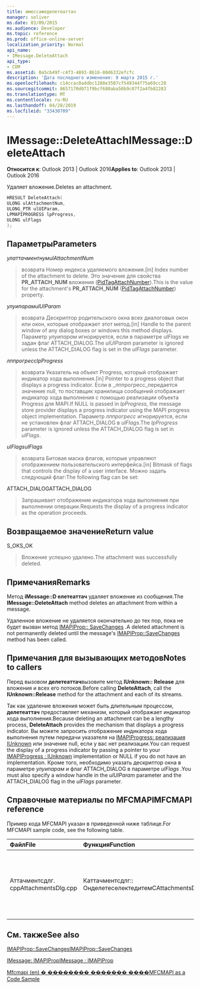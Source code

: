 ```yaml
---
title: имессажеделетеаттач
manager: soliver
ms.date: 03/09/2015
ms.audience: Developer
ms.topic: reference
ms.prod: office-online-server
localization_priority: Normal
api_name:
- IMessage.DeleteAttach
api_type:
- COM
ms.assetid: 0a5cb49f-c4f3-4893-8616-80d6332efcfc
description: 'Дата последнего изменения: 9 марта 2015 г.'
ms.openlocfilehash: c14ccac0addbc1288e3507cf549344f75e69cc28
ms.sourcegitcommit: 8657170d071f9bcf680aba50b9c07f2a4fb82283
ms.translationtype: MT
ms.contentlocale: ru-RU
ms.lasthandoff: 04/28/2019
ms.locfileid: "33430709"
---
```

# <a name="imessagedeleteattach"></a><span data-ttu-id="4272d-103">IMessage::DeleteAttach</span><span class="sxs-lookup"><span data-stu-id="4272d-103">IMessage::DeleteAttach</span></span>

  
  
<span data-ttu-id="4272d-104">**Относится к**: Outlook 2013 | Outlook 2016</span><span class="sxs-lookup"><span data-stu-id="4272d-104">**Applies to**: Outlook 2013 | Outlook 2016</span></span> 
  
<span data-ttu-id="4272d-105">Удаляет вложение.</span><span class="sxs-lookup"><span data-stu-id="4272d-105">Deletes an attachment.</span></span>
  
```cpp
HRESULT DeleteAttach(
ULONG ulAttachmentNum,
ULONG_PTR ulUIParam,
LPMAPIPROGRESS lpProgress,
ULONG ulFlags
);
```

## <a name="parameters"></a><span data-ttu-id="4272d-106">Параметры</span><span class="sxs-lookup"><span data-stu-id="4272d-106">Parameters</span></span>

 <span data-ttu-id="4272d-107">_улаттачментнум_</span><span class="sxs-lookup"><span data-stu-id="4272d-107">_ulAttachmentNum_</span></span>
  
> <span data-ttu-id="4272d-108">возврата Номер индекса удаляемого вложения.</span><span class="sxs-lookup"><span data-stu-id="4272d-108">[in] Index number of the attachment to delete.</span></span> <span data-ttu-id="4272d-109">Это значение для свойства **PR_ATTACH_NUM** вложения ([PidTagAttachNumber](pidtagattachnumber-canonical-property.md)).</span><span class="sxs-lookup"><span data-stu-id="4272d-109">This is the value for the attachment's **PR_ATTACH_NUM** ([PidTagAttachNumber](pidtagattachnumber-canonical-property.md)) property.</span></span>
    
 <span data-ttu-id="4272d-110">_улуипарам_</span><span class="sxs-lookup"><span data-stu-id="4272d-110">_ulUIParam_</span></span>
  
> <span data-ttu-id="4272d-111">возврата Дескриптор родительского окна всех диалоговых окон или окон, которые отображает этот метод.</span><span class="sxs-lookup"><span data-stu-id="4272d-111">[in] Handle to the parent window of any dialog boxes or windows this method displays.</span></span> <span data-ttu-id="4272d-112">Параметр _улуипарам_ игнорируется, если в параметре _ulFlags_ не задан флаг ATTACH_DIALOG.</span><span class="sxs-lookup"><span data-stu-id="4272d-112">The  _ulUIParam_ parameter is ignored unless the ATTACH_DIALOG flag is set in the  _ulFlags_ parameter.</span></span> 
    
 <span data-ttu-id="4272d-113">_лппрогресс_</span><span class="sxs-lookup"><span data-stu-id="4272d-113">_lpProgress_</span></span>
  
> <span data-ttu-id="4272d-114">возврата Указатель на объект Progress, который отображает индикатор хода выполнения.</span><span class="sxs-lookup"><span data-stu-id="4272d-114">[in] Pointer to a progress object that displays a progress indicator.</span></span> <span data-ttu-id="4272d-115">Если в _лппрогресс_передается значение null, то поставщик хранилища сообщений отображает индикатор хода выполнения с помощью реализации объекта Progress для MAPI.</span><span class="sxs-lookup"><span data-stu-id="4272d-115">If NULL is passed in  _lpProgress_, the message store provider displays a progress indicator using the MAPI progress object implementation.</span></span> <span data-ttu-id="4272d-116">Параметр _лппрогресс_ игнорируется, если не установлен флаг ATTACH_DIALOG в _ulFlags_.</span><span class="sxs-lookup"><span data-stu-id="4272d-116">The  _lpProgress_ parameter is ignored unless the ATTACH_DIALOG flag is set in  _ulFlags_.</span></span>
    
 <span data-ttu-id="4272d-117">_ulFlags_</span><span class="sxs-lookup"><span data-stu-id="4272d-117">_ulFlags_</span></span>
  
> <span data-ttu-id="4272d-118">возврата Битовая маска флагов, которые управляют отображением пользовательского интерфейса.</span><span class="sxs-lookup"><span data-stu-id="4272d-118">[in] Bitmask of flags that controls the display of a user interface.</span></span> <span data-ttu-id="4272d-119">Можно задать следующий флаг:</span><span class="sxs-lookup"><span data-stu-id="4272d-119">The following flag can be set:</span></span>
    
<span data-ttu-id="4272d-120">ATTACH_DIALOG</span><span class="sxs-lookup"><span data-stu-id="4272d-120">ATTACH_DIALOG</span></span> 
  
> <span data-ttu-id="4272d-121">Запрашивает отображение индикатора хода выполнения при выполнении операции.</span><span class="sxs-lookup"><span data-stu-id="4272d-121">Requests the display of a progress indicator as the operation proceeds.</span></span>
    
## <a name="return-value"></a><span data-ttu-id="4272d-122">Возвращаемое значение</span><span class="sxs-lookup"><span data-stu-id="4272d-122">Return value</span></span>

<span data-ttu-id="4272d-123">S_OK</span><span class="sxs-lookup"><span data-stu-id="4272d-123">S_OK</span></span> 
  
> <span data-ttu-id="4272d-124">Вложение успешно удалено.</span><span class="sxs-lookup"><span data-stu-id="4272d-124">The attachment was successfully deleted.</span></span>
    
## <a name="remarks"></a><span data-ttu-id="4272d-125">Примечания</span><span class="sxs-lookup"><span data-stu-id="4272d-125">Remarks</span></span>

<span data-ttu-id="4272d-126">Метод **iMessage::D елетеаттач** удаляет вложение из сообщения.</span><span class="sxs-lookup"><span data-stu-id="4272d-126">The **IMessage::DeleteAttach** method deletes an attachment from within a message.</span></span> 
  
<span data-ttu-id="4272d-127">Удаленное вложение не удаляется окончательно до тех пор, пока не будет вызван метод [IMAPIProp:: SaveChanges](imapiprop-savechanges.md) .</span><span class="sxs-lookup"><span data-stu-id="4272d-127">A deleted attachment is not permanently deleted until the message's [IMAPIProp::SaveChanges](imapiprop-savechanges.md) method has been called.</span></span> 
  
## <a name="notes-to-callers"></a><span data-ttu-id="4272d-128">Примечания для вызывающих методов</span><span class="sxs-lookup"><span data-stu-id="4272d-128">Notes to callers</span></span>

<span data-ttu-id="4272d-129">Перед вызовом **делетеаттач**вызовите метод **IUnknown:: Release** для вложения и всех его потоков.</span><span class="sxs-lookup"><span data-stu-id="4272d-129">Before calling **DeleteAttach**, call the **IUnknown::Release** method for the attachment and each of its streams.</span></span> 
  
<span data-ttu-id="4272d-130">Так как удаление вложения может быть длительным процессом, **делетеаттач** предоставляет механизм, который отображает индикатор хода выполнения.</span><span class="sxs-lookup"><span data-stu-id="4272d-130">Because deleting an attachment can be a lengthy process, **DeleteAttach** provides the mechanism that displays a progress indicator.</span></span> <span data-ttu-id="4272d-131">Вы можете запросить отображение индикатора хода выполнения путем передачи указателя на [IMAPIProgress: реализация IUnknown](imapiprogressiunknown.md) или значение null, если у вас нет реализации.</span><span class="sxs-lookup"><span data-stu-id="4272d-131">You can request the display of a progress indicator by passing a pointer to your [IMAPIProgress : IUnknown](imapiprogressiunknown.md) implementation or NULL if you do not have an implementation.</span></span> <span data-ttu-id="4272d-132">Кроме того, необходимо указать дескриптор окна в параметре _улуипарам_ и флаг ATTACH_DIALOG в параметре _ulFlags_ .</span><span class="sxs-lookup"><span data-stu-id="4272d-132">You must also specify a window handle in the  _ulUIParam_ parameter and the ATTACH_DIALOG flag in the  _ulFlags_ parameter.</span></span> 
  
## <a name="mfcmapi-reference"></a><span data-ttu-id="4272d-133">Справочные материалы по MFCMAPI</span><span class="sxs-lookup"><span data-stu-id="4272d-133">MFCMAPI reference</span></span>

<span data-ttu-id="4272d-134">Пример кода MFCMAPI указан в приведенной ниже таблице.</span><span class="sxs-lookup"><span data-stu-id="4272d-134">For MFCMAPI sample code, see the following table.</span></span>
  
|<span data-ttu-id="4272d-135">**Файл**</span><span class="sxs-lookup"><span data-stu-id="4272d-135">**File**</span></span>|<span data-ttu-id="4272d-136">**Функция**</span><span class="sxs-lookup"><span data-stu-id="4272d-136">**Function**</span></span>|<span data-ttu-id="4272d-137">**Примечание**</span><span class="sxs-lookup"><span data-stu-id="4272d-137">**Comment**</span></span>|
|:-----|:-----|:-----|
|<span data-ttu-id="4272d-138">Аттачментсдлг. cpp</span><span class="sxs-lookup"><span data-stu-id="4272d-138">AttachmentsDlg.cpp</span></span>  <br/> |<span data-ttu-id="4272d-139">Каттачментсдлг:: Онделетеселектедитем</span><span class="sxs-lookup"><span data-stu-id="4272d-139">CAttachmentsDlg::OnDeleteSelectedItem</span></span>  <br/> |<span data-ttu-id="4272d-140">MFCMAPI использует метод **iMessage::D елетеаттач** , чтобы удалить выбранное вложение.</span><span class="sxs-lookup"><span data-stu-id="4272d-140">MFCMAPI uses the **IMessage::DeleteAttach** method to delete the selected attachment.</span></span>  <br/> |
   
## <a name="see-also"></a><span data-ttu-id="4272d-141">См. также</span><span class="sxs-lookup"><span data-stu-id="4272d-141">See also</span></span>



[<span data-ttu-id="4272d-142">IMAPIProp::SaveChanges</span><span class="sxs-lookup"><span data-stu-id="4272d-142">IMAPIProp::SaveChanges</span></span>](imapiprop-savechanges.md)
  
[<span data-ttu-id="4272d-143">IMessage: IMAPIProp</span><span class="sxs-lookup"><span data-stu-id="4272d-143">IMessage : IMAPIProp</span></span>](imessageimapiprop.md)


[<span data-ttu-id="4272d-144">Mfcmapi (en) � �������� ������� ����</span><span class="sxs-lookup"><span data-stu-id="4272d-144">MFCMAPI as a Code Sample</span></span>](mfcmapi-as-a-code-sample.md)

